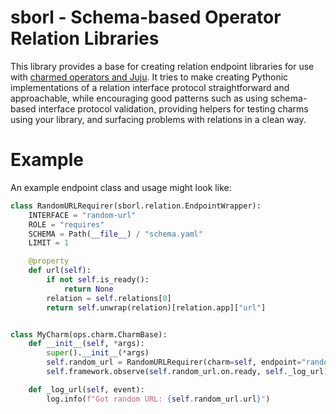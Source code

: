 # sborl - Schema-based Operator Relation Libraries

This library provides a base for creating relation endpoint libraries for use
with [charmed operators and Juju][charms]. It tries to make creating Pythonic
implementations of a relation interface protocol straightforward and
approachable, while encouraging good patterns such as using schema-based
interface protocol validation, providing helpers for testing charms using
your library, and surfacing problems with relations in a clean way.


# Example

An example endpoint class and usage might look like:

```python
class RandomURLRequirer(sborl.relation.EndpointWrapper):
    INTERFACE = "random-url"
    ROLE = "requires"
    SCHEMA = Path(__file__) / "schema.yaml"
    LIMIT = 1

    @property
    def url(self):
        if not self.is_ready():
            return None
        relation = self.relations[0]
        return self.unwrap(relation)[relation.app]["url"]


class MyCharm(ops.charm.CharmBase):
    def __init__(self, *args):
        super().__init__(*args)
        self.random_url = RandomURLRequirer(charm=self, endpoint="random-url-provider")
        self.framework.observe(self.random_url.on.ready, self._log_url)

    def _log_url(self, event):
        log.info(f"Got random URL: {self.random_url.url}")
```


[charms]: https://juju.is/docs
